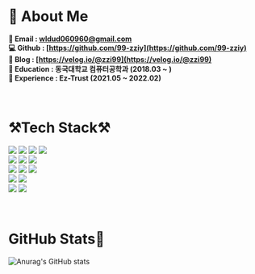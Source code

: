 <div align=left><h1>💁 About Me</h1></div>

**📧 Email : wldud060960@gmail.com** <br>
**💻 Github : [https://github.com/99-zziy](https://github.com/99-zziy)** <br>
**📝 Blog : [https://velog.io/@zzi99](https://velog.io/@zzi99)** <br>
**🏫 Education : 동국대학교 컴퓨터공학과 (2018.03 ~ )** <br>
**🏢 Experience : Ez-Trust (2021.05 ~ 2022.02)** <br>
<br>
<br>

<div align=left><h1>⚒️Tech Stack⚒️</h1></div>
<div align=left> 
  <img src="https://img.shields.io/badge/html5-E34F26?style=for-the-badge&logo=html5&logoColor=white"> 
  <img src="https://img.shields.io/badge/css-1572B6?style=for-the-badge&logo=css3&logoColor=white"> 
  <img src="https://img.shields.io/badge/javascript-F7DF1E?style=for-the-badge&logo=javascript&logoColor=black"> 
  <img src="https://img.shields.io/badge/typescript-007acc?style=for-the-badge&logo=typescript&logoColor=white"> 
  <br>
  
  <img src="https://img.shields.io/badge/react-61DAFB?style=for-the-badge&logo=react&logoColor=black"> 
  <img src="https://img.shields.io/badge/redux-764abc?style=for-the-badge&logo=redux&logoColor=white"> 
  <img src="https://img.shields.io/badge/styled components-DB7093?style=for-the-badge&logo=styled-components&logoColor=white">
  <br>
  
  <img src="https://img.shields.io/badge/Webpack-8DD6F9?style=for-the-badge&logo=Webpack&logoColor=white">
  <img src="https://img.shields.io/badge/Eslint-4B32C3?style=for-the-badge&logo=Eslint&logoColor=white">
  <img src="https://img.shields.io/badge/Prettier-F7B93E?style=for-the-badge&logo=Prettier&logoColor=white">
  <br>
  
  <img src="https://img.shields.io/badge/node.js-339933?style=for-the-badge&logo=Node.js&logoColor=white">
  <img src="https://img.shields.io/badge/express-000000?style=for-the-badge&logo=express&logoColor=white">
  <br>
  
  <img src="https://img.shields.io/badge/github-181717?style=for-the-badge&logo=github&logoColor=white">
  <img src="https://img.shields.io/badge/git-F05032?style=for-the-badge&logo=git&logoColor=white">
  <br>
</div>
<br>
<br>

<div align=left><h1>GitHub Stats🐥</h1></div>

![Anurag's GitHub stats](https://github-readme-stats.vercel.app/api?username=99-zziy&&show_icons=true&theme=radical)

<br>
<br>
